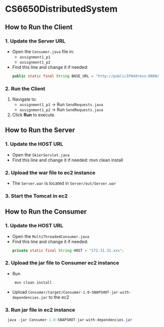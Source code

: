 # CS6650DistributedSystem


## How to Run the Client

### 1. Update the Server URL
- Open the `Consumer.java` file in:
    - `assignment1_p1`
    - `assignment1_p2`
- Find this line and change it if needed:
  ```java
  public static final String BASE_URL = "http://publicIPAddress:8080/Assignment/";

### 2. Run the Client

1. Navigate to:
    - `assignment1_p1` → Run `SendRequests.java`
    - `assignment1_p2` → Run `SendRequests.java`
2. Click **Run** to execute.


## How to Run the Server

### 1. Update the HOST URL
- Open the `SkierServlet.java`
- Find this line and change it if needed:
  mvn clean install


### 2. Upload the war file to ec2 instance
- The `Server.war` is located in `Server/out/Server.war`

### 3. Start the Tomcat in ec2


## How to Run the Consumer
### 1. Update the HOST URL
- Open the `MultiThreadedConsumer.java`
- Find this line and change it if needed:
  ```java
  private static final String HOST = "172.31.31.xxx";

### 2. Upload the jar file to Consumer ec2 instance
- Run
  ```java
   mvn clean install

- Upload `Consumer/target/Consumer-1.0-SNAPSHOT-jar-with-dependencies.jar` to the ec2

### 3. Run jar file in ec2 instance
  ```java
   java -jar Consumer-1.0-SNAPSHOT-jar-with-dependencies.jar
